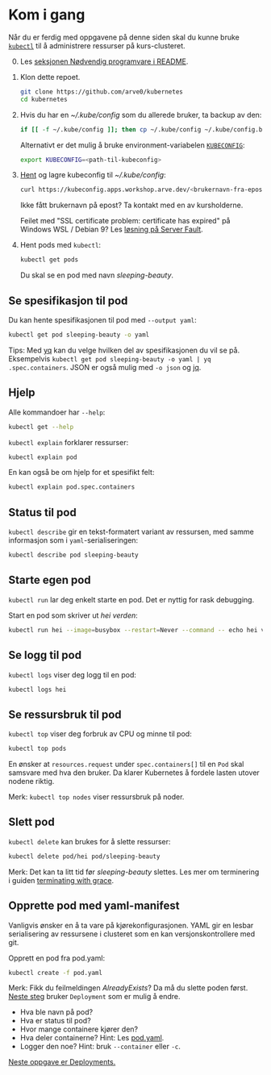 # Kom i gang
Når du er ferdig med oppgavene på denne siden skal du kunne bruke
[`kubectl`](https://kubectl.docs.kubernetes.io) til å administrere
ressurser på kurs-clusteret.

0. Les [seksjonen Nødvendig programvare i README](README.md).
1. Klon dette repoet.

    ```sh
    git clone https://github.com/arve0/kubernetes
    cd kubernetes
    ```

2. Hvis du har en *~/.kube/config* som du allerede bruker, ta backup av den:

    ```sh
    if [[ -f ~/.kube/config ]]; then cp ~/.kube/config ~/.kube/config.backup; fi
    ```

    Alternativt er det mulig å bruke environment-variabelen
    [`KUBECONFIG`](https://kubernetes.io/docs/concepts/configuration/organize-cluster-access-kubeconfig/):

    ```sh
    export KUBECONFIG=<path-til-kubeconfig>
    ```

3. [Hent](https://kubeconfig.apps.workshop.arve.dev) og lagre kubeconfig til *~/.kube/config*:

    ```sh
    curl https://kubeconfig.apps.workshop.arve.dev/<brukernavn-fra-epost> > ~/.kube/config
    ```

    Ikke fått brukernavn på epost? Ta kontakt med en av kursholderne.

    Feilet med "SSL certificate problem: certificate has expired" på Windows WSL / Debian 9? Les [løsning på Server Fault](https://serverfault.com/a/1079226/317247).

4. Hent pods med `kubectl`:

    ```sh
    kubectl get pods
    ```

    Du skal se en pod med navn *sleeping-beauty*.

## Se spesifikasjon til pod
Du kan hente spesifikasjonen til pod med `--output yaml`:

```sh
kubectl get pod sleeping-beauty -o yaml
```

Tips: Med [yq](https://github.com/mikefarah/yq) kan du velge hvilken del av
spesifikasjonen du vil se på. Eksempelvis `kubectl get pod sleeping-beauty -o yaml | yq .spec.containers`.
JSON er også mulig med `-o json` og [jq](https://github.com/stedolan/jq).

## Hjelp
Alle kommandoer har `--help`:

```sh
kubectl get --help
```

`kubectl explain` forklarer ressurser:

```sh
kubectl explain pod
```

En kan også be om hjelp for et spesifikt felt:

```sh
kubectl explain pod.spec.containers
```

## Status til pod
`kubectl describe` gir en tekst-formatert variant av ressursen, med samme informasjon som i `yaml`-serialiseringen:

```sh
kubectl describe pod sleeping-beauty
```

## Starte egen pod
`kubectl run` lar deg enkelt starte en pod. Det er nyttig for rask debugging.

Start en pod som skriver ut *hei verden*:

```sh
kubectl run hei --image=busybox --restart=Never --command -- echo hei verden
```

## Se logg til pod
`kubectl logs` viser deg logg til en pod:

```sh
kubectl logs hei
```

## Se ressursbruk til pod
`kubectl top` viser deg forbruk av CPU og minne til pod:

```sh
kubectl top pods
```

En ønsker at `resources.request` under `spec.containers[]` til en `Pod` skal samsvare med hva den bruker.
Da klarer Kubernetes å fordele lasten utover nodene riktig.

Merk: `kubectl top nodes` viser ressursbruk på noder.

## Slett pod
`kubectl delete` kan brukes for å slette ressurser:

```sh
kubectl delete pod/hei pod/sleeping-beauty
```

Merk: Det kan ta litt tid før *sleeping-beauty* slettes. Les mer om terminering i guiden [terminating with grace](https://cloud.google.com/blog/products/containers-kubernetes/kubernetes-best-practices-terminating-with-grace).

## Opprette pod med yaml-manifest
Vanligvis ønsker en å ta vare på kjørekonfigurasjonen. YAML gir en
lesbar serialisering av ressursene i clusteret som en kan versjonskontrollere
med git.

Opprett en pod fra pod.yaml:

```sh
kubectl create -f pod.yaml
```

Merk: Fikk du feilmeldingen *AlreadyExists*? Da må du slette poden først. [Neste steg](deployment.md) bruker `Deployment` som er mulig å endre.

- Hva ble navn på pod?
- Hva er status til pod?
- Hvor mange containere kjører den?
- Hva deler containerne? Hint: Les [pod.yaml](pod.yaml).
- Logger den noe? Hint: bruk `--container` eller `-c`.

[Neste oppgave er Deployments.](deployment.md)
